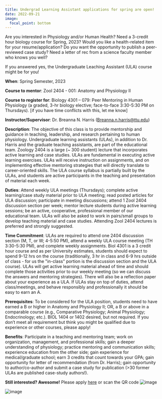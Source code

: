 ```yaml
---
title: Undergrad Learning Assistant applications for spring are open!
date: 2022-09-21
image:
  focal_point: bottom
---
```

Are you interested in Physiology and/or Human Health? 
Need a 3-credit hour biology course for Spring, 2023? 
Would you like a health-related item for your resume/application?
Do you want the opportunity to publish a peer-reviewed case study? 
Need a letter of rec from a science faculty member who knows you well?

If you answered yes, the Undergraduate Leaching Assistant (ULA) course might be for you!

<!--more-->

**When**: Spring Semester, 2023

**Course to mentor**: Zool 2404 - 001: Anatomy and Physiology II 

**Course to register for**: Biology 4301 – 079: Peer Mentoring in Human Physiology (a graded, 3-hr biology elective; face-to-face 3:30-5:30 PM on Thursdays).  [if you have time conflicts with this, let me know]

**Instructor/Supervisor**: Dr. Breanna N. Harris (Breanna.n.harris@ttu.edu) 

**Description**: The objective of this class is to provide mentorship and guidance in teaching, leadership, and research pertaining to human physiology. Undergraduate learning assistants (ULAs), in addition to Dr. Harris and the graduate teaching assistants, are part of the educational team. Zoology 2404 is a large (~ 300 student) lecture that incorporates active learning and case studies. ULAs are fundamental in executing active learning exercises. ULAs will receive instruction on assignments, and on implementing effective mentoring strategies that will directly translate to career-oriented skills.  The ULA course syllabus is partially built by the ULAs, and students are active participants in the teaching and presentation of material each week. 

**Duties**: Attend weekly ULA meetings (Thursdays); complete active learning/case study material prior to ULA meeting; read posted articles for ULA discussion; participate in meeting discussions; attend 1 Zool 2404 discussion section per week; mentor lecture students during active learning sessions; be an active, cooperative, professional member of our educational team.  ULAs will also be asked to work in pairs/small groups to develop teaching material and case studies. Attending Zool 2404 lectures is preferred and strongly suggested.  

**Time Commitment**: ULAs are required to attend one 2404 discussion section (M, T, or W; 4-5:50 PM), attend a weekly ULA course meeting (TH 3:30-5:30 PM), and complete weekly assignments. Biol 4301 is a 3 credit hour course and as per University estimates, students should expect to spend 9-12 hrs on the course (traditionally, 3 hr in class and 6-9 hrs outside of class - for us the "in-class" portion is the discussion section and the ULA course). ULAs will get active learning material ahead of time and should complete those activities prior to our weekly meeting (so we can discuss the answers and mentoring strategies). There will also be a reflection paper about your experience as a ULA.  If ULAs stay on top of duties, attend class/meetings, and behave responsibly and professionally it should be easy to earn an A. 

**Prerequisites**: To be considered for the ULA position, students need to have earned a B or higher in Anatomy and Physiology II; OR, a B or above in a comparable course (e.g., Comparative Physiology; Animal Physiology; Endocrinology; etc.). BIOL 1404 or 1402 desired, but not required. If you don’t meet all requirement but think you might be qualified due to experience or other courses, please apply!

**Benefits**: Participate in a teaching and mentoring team; work on organization, management, and professional skills; gain a deeper understanding of physiology; practice mentoring and communication skills; experience education from the other side; gain experience for medical/graduate school; earn 3 credits that count towards your GPA; gain opportunity for letter of recommendation (from Dr. Harris); gain opportunity to author/co-author and submit a case study for publication (>30 former ULAs are published case-study authors!).

**Still interested? Awesome!**
Please apply [here](https://tinyurl.com/ULA2023) or scan the QR code
![image](https://user-images.githubusercontent.com/58483740/191833047-90bbe50d-74bb-4bba-b153-676c8da40ff3.png)

![image](https://user-images.githubusercontent.com/58483740/191832978-005a9caa-6dfc-4ae1-a357-f5c8d1ccf617.png)

